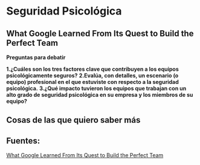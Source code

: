 # Seguridad Psicológica
## What Google Learned From Its Quest to Build the Perfect Team

**Preguntas para debatir**

**1.¿Cuáles son los tres factores clave que contribuyen a los equipos psicológicamente seguros?**
**2.Evalúa, con detalles, un escenario (o equipo) profesional en el que estuviste con respecto a la seguridad psicológica.**
**3.¿Qué impacto tuvieron los equipos que trabajan con un alto grado de seguridad psicológica en su empresa y los miembros de su equipo?**

## Cosas de las que quiero saber más

## Fuentes: 
[What Google Learned From Its Quest to Build the Perfect Team](https://web.archive.org/web/20221125192300/https://www.nytimes.com/2016/02/28/magazine/what-google-learned-from-its-quest-to-build-the-perfect-team.html)

